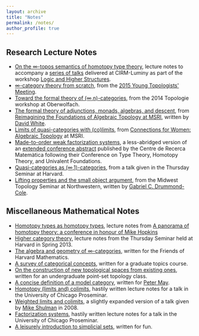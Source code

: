 ```yaml
---
layout: archive
title: "Notes"
permalink: /notes/
author_profile: true
---
```


## Research Lecture Notes 

* [On the &infin;-topos semantics of homotopy type theory](https://emilyriehl.github.io/files/semantics.pdf), lecture notes to accompany a [series of talks](https://library.cirm-math.fr/ListRecord.htm?list=request&table=3&NumReq=115&cluster_1=2689) delivered at CIRM-Luminy as part of the workshop [Logic and Higher Structures](https://conferences.cirm-math.fr/2689.html).
* [∞-category theory from scratch](https://emilyriehl.github.io/files/scratch.pdf), from the [2015 Young Topologists' Meeting](https://www.epfl.ch/labs/hessbellwald-lab/seminar/ytm2015/).
* [Toward the formal theory of (∞,n)-categories](https://emilyriehl.github.io/files/oberwolfach.pdf), from the 2014 Topologie workshop at Oberwolfach.
* [The formal theory of adjunctions, monads, algebras, and descent](https:/emilyriehl.github.io/files/MSRI-formal.pdf), from [Reimagining the Foundations of Algebraic Topology at MSRI](https://www.msri.org/workshops/689), written by [David White](http://personal.denison.edu/~whiteda/).
* [Limits of quasi-categories with (co)limits](https://emilyriehl.github.io/files/MSRI-limits.pdf), from [Connections for Women: Algebraic Topology](https://www.msri.org/workshops/684) at MSRI.
* [Made-to-order weak factorization systems](https://emilyriehl.github.io/files/made-to-order.pdf), a less-abridged version of an [extended conference abstract](https://emilyriehl.github.io/files/made-to-order-crm.pdf) published by the Centre de Recerca Matemàtica following their Conference on Type Theory, Homotopy Theory, and Univalent Foundations.
* [Quasi-categories as (∞,1)-categories](https://emilyriehl.github.io/files/quasi-categories-as.pdf), from a talk given in the Thursday Seminar at Harvard.
* [Lifting properties and the small object argument](https://emilyriehl.github.io/files/midwest.pdf), from the Midwest Topology Seminar at Northwestern, written by [Gabriel C. Drummond-Cole](https://drummondcole.com/gabriel/data/). 

## Miscellaneous Mathematical Notes

* [Homotopy types as homotopy types](https://emilyriehl.github.io/files/hopkins65.pdf), lecture notes from [A panorama of homotopy theory: a conference in honour of Mike Hopkins](https://www.maths.ox.ac.uk/groups/topology/panorama-homotopy-theory)
* [Higher category theory](https://emilyriehl.github.io/files/thursday.pdf), lecture notes from the Thursday Seminar held at Harvard in Spring 2013.
* [The algebra and geometry of ∞-categories](https://emilyriehl.github.io/files/infinitycategories.pdf), written for the Friends of Harvard Mathematics. 
* [A survey of categorical concepts](https://emilyriehl.github.io/files/survey.pdf), written for a graduate topics course.
* [On the construction of new topological spaces from existing ones](https://emilyriehl.github.io/files/topologies.pdf), written for an undergraduate point-set topology class.
* [A concise definition of a model category](https://emilyriehl.github.io/files/modelcat.pdf), written for [Peter May](http://math.uchicago.edu/~may/).
* [Homotopy (limits and) colimits](https://emilyriehl.github.io/files/hocolimits.pdf), hastily written lecture notes for a talk in the University of Chicago Proseminar.  
* [Weighted limits and colimits](https://emilyriehl.github.io/files/weighted.pdf), a slightly expanded version of a talk given by [Mike Shulman](http://home.sandiego.edu/~shulman/) in 2008.
* [Factorization systems](https://emilyriehl.github.io/files/factorization.pdf), hastily written lecture notes for a talk in the University of Chicago Proseminar.  
* [A leisurely introduction to simplicial sets](https://emilyriehl.github.io/files/ssets.pdf), written for fun. 
